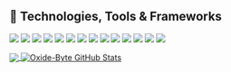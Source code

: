 
## 🔧 Technologies, Tools & Frameworks
![](https://img.shields.io/badge/Rust-informational?style=flat&logo=rust&logoColor=white&color=2bbc8a)
![](https://img.shields.io/badge/RustRover-informational?style=flat&logo=intellij-idea&logoColor=white&color=2bbc8a)
![](https://img.shields.io/badge/WebAssembly-Services?style=flat&logo=webassembly&logoColor=white&color=2bbc8a)
![](https://img.shields.io/badge/WASI-Services?style=flat&logo=webassembly&logoColor=white&color=2bbc8a)
![](https://img.shields.io/badge/Serverless-Services?style=flat&logo=amazonwebservices&logoColor=white&color=2bbc8a)
![](https://img.shields.io/badge/Lambda-Services?style=flat&logo=amazonwebservices&logoColor=white&color=2bbc8a)
![](https://img.shields.io/badge/Fargate-Services?style=flat&logo=amazonwebservices&logoColor=white&color=2bbc8a)
![](https://img.shields.io/badge/Leptos-informational?style=flat&logo=rust&logoColor=white&color=2bbc8a)
![](https://img.shields.io/badge/Actix-informational?style=flat&logo=rust&logoColor=white&color=2bbc8a)
![](https://img.shields.io/badge/Axum-informational?style=flat&logo=rust&logoColor=white&color=2bbc8a)
![](https://img.shields.io/badge/Tauri-informational?style=flat&logo=rust&logoColor=white&color=2bbc8a)
![](https://img.shields.io/badge/PostgreSQL-informational?style=flat&logo=postgresql&logoColor=white&color=2bbc8a)
![](https://img.shields.io/badge/SurrealDB-informational?style=flat&logo=surrealdb&logoColor=white&color=2bbc8a)
![](https://img.shields.io/badge/Docker-informational?style=flat&logo=docker&logoColor=white&color=2bbc8a)

<a href="https://github.com/oxide-byte/oxide-byte">
  <img align="center" src="https://github-readme-stats.vercel.app/api/top-langs/?username=oxide-byte&hide=javascipt,text&title_color=ffffff&text_color=c9cacc&icon_color=2bbc8a&bg_color=1d1f21&langs_count=3" />
</a>

<a href="https://github.com/oxide-byte/oxide-byte">
  <img align="center" src="https://github-readme-stats.vercel.app/api?username=oxide-byte&show_icons=true&line_height=27&count_private=true&title_color=ffffff&text_color=c9cacc&icon_color=2bbc8a&bg_color=1d1f21" alt="Oxide-Byte GitHub Stats" />
</a>
